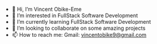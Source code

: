 - 👋 Hi, I’m Vincent Obike-Eme
- 👀 I’m interested in FullStack Software Development 
- 🌱 I’m currently learning FullStack Software Development
- 💞️ I’m looking to collaborate on some amazing projects 
- 📫 How to reach me: Gmail: vincentobike9@gmail.com

<!---
Vincent-ob/Vincent-ob is a ✨ special ✨ repository because its `README.md` (this file) appears on your GitHub profile.
You can click the Preview link to take a look at your changes.
--->
